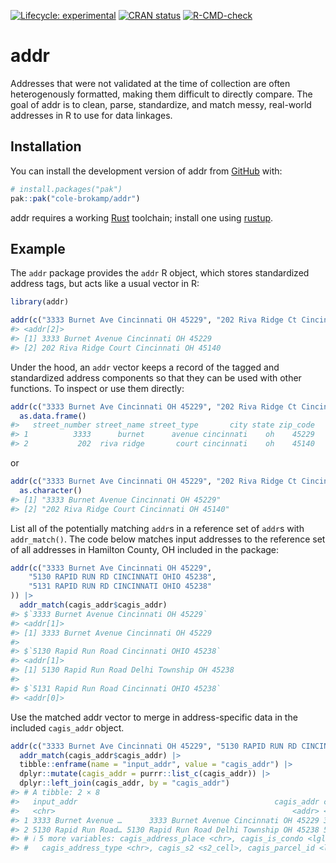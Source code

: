 
<!-- README.md is generated from README.Rmd. Please edit that file -->
<!-- badges: start -->

[![Lifecycle:
experimental](https://img.shields.io/badge/lifecycle-experimental-orange.svg)](https://lifecycle.r-lib.org/articles/stages.html#experimental)
[![CRAN
status](https://www.r-pkg.org/badges/version/hashdress)](https://CRAN.R-project.org/package=hashdress)
[![R-CMD-check](https://github.com/cole-brokamp/addr/actions/workflows/R-CMD-check.yaml/badge.svg)](https://github.com/cole-brokamp/addr/actions/workflows/R-CMD-check.yaml)
<!-- badges: end -->

# addr

<!-- badges: start -->
<!-- badges: end -->

Addresses that were not validated at the time of collection are often
heterogenously formatted, making them difficult to directly compare. The
goal of addr is to clean, parse, standardize, and match messy,
real-world addresses in R to use for data linkages.

## Installation

You can install the development version of addr from
[GitHub](https://github.com/) with:

``` r
# install.packages("pak")
pak::pak("cole-brokamp/addr")
```

addr requires a working
[Rust](https://www.rust-lang.org/learn/get-started) toolchain; install
one using [rustup](https://www.rust-lang.org/tools/install).

## Example

The `addr` package provides the `addr` R object, which stores
standardized address tags, but acts like a usual vector in R:

``` r
library(addr)
```

``` r
addr(c("3333 Burnet Ave Cincinnati OH 45229", "202 Riva Ridge Ct Cincinnati OH 45140"))
#> <addr[2]>
#> [1] 3333 Burnet Avenue Cincinnati OH 45229  
#> [2] 202 Riva Ridge Court Cincinnati OH 45140
```

Under the hood, an `addr` vector keeps a record of the tagged and
standardized address components so that they can be used with other
functions. To inspect or use them directly:

``` r
addr(c("3333 Burnet Ave Cincinnati OH 45229", "202 Riva Ridge Ct Cincinnati OH 45140")) |>
  as.data.frame()
#>   street_number street_name street_type       city state zip_code
#> 1          3333      burnet      avenue cincinnati    oh    45229
#> 2           202  riva ridge       court cincinnati    oh    45140
```

or

``` r
addr(c("3333 Burnet Ave Cincinnati OH 45229", "202 Riva Ridge Ct Cincinnati OH 45140")) |>
  as.character()
#> [1] "3333 Burnet Avenue Cincinnati OH 45229"  
#> [2] "202 Riva Ridge Court Cincinnati OH 45140"
```

List all of the potentially matching `addr`s in a reference set of
`addr`s with `addr_match()`. The code below matches input addresses to
the reference set of all addresses in Hamilton County, OH included in
the package:

``` r
addr(c("3333 Burnet Ave Cincinnati OH 45229", 
    "5130 RAPID RUN RD CINCINNATI OHIO 45238",
    "5131 RAPID RUN RD CINCINNATI OHIO 45238"
)) |>
  addr_match(cagis_addr$cagis_addr)
#> $`3333 Burnet Avenue Cincinnati OH 45229`
#> <addr[1]>
#> [1] 3333 Burnet Avenue Cincinnati OH 45229
#> 
#> $`5130 Rapid Run Road Cincinnati OHIO 45238`
#> <addr[1]>
#> [1] 5130 Rapid Run Road Delhi Township OH 45238
#> 
#> $`5131 Rapid Run Road Cincinnati OHIO 45238`
#> <addr[0]>
```

Use the matched addr vector to merge in address-specific data in the
included `cagis_addr` object.

``` r
addr(c("3333 Burnet Ave Cincinnati OH 45229", "5130 RAPID RUN RD CINCINNATI OHIO 45238")) |>
  addr_match(cagis_addr$cagis_addr) |>
  tibble::enframe(name = "input_addr", value = "cagis_addr") |>
  dplyr::mutate(cagis_addr = purrr::list_c(cagis_addr)) |>
  dplyr::left_join(cagis_addr, by = "cagis_addr")
#> # A tibble: 2 × 8
#>   input_addr                                            cagis_addr cagis_address
#>   <chr>                                                     <addr> <chr>        
#> 1 3333 Burnet Avenue …      3333 Burnet Avenue Cincinnati OH 45229 3333 BURNET …
#> 2 5130 Rapid Run Road… 5130 Rapid Run Road Delhi Township OH 45238 5130 RAPID R…
#> # ℹ 5 more variables: cagis_address_place <chr>, cagis_is_condo <lgl>,
#> #   cagis_address_type <chr>, cagis_s2 <s2_cell>, cagis_parcel_id <list>
```
